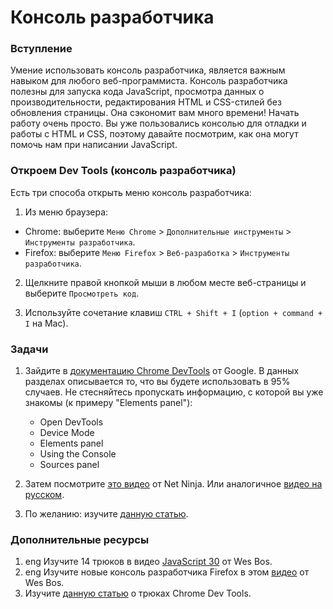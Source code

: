 # Консоль разработчика

### Вступление

Умение использовать консоль разработчика, является важным навыком для любого веб-программиста. Консоль разработчика полезны для запуска кода JavaScript, просмотра данных о производительности, редактирования HTML и CSS-стилей без обновления страницы. Она сэкономит вам много времени! Начать работу очень просто. Вы уже пользовались консолью для отладки и работы с HTML и CSS, поэтому давайте посмотрим, как она могут помочь нам при написании JavaScript.

### Откроем Dev Tools (консоль разработчика)

Есть три способа открыть меню консоль разработчика:

1. Из меню браузера:

- Chrome: выберите `Меню Chrome` > `Дополнительные инструменты` > `Инструменты разработчика`.
- Firefox: выберите `Меню Firefox` > `Веб-разработка` > `Инструменты разработчика`.

2. Щелкните правой кнопкой мыши в любом месте веб-страницы и выберите `Просмотреть код`.

3. Используйте сочетание клавиш `CTRL + Shift + I` (`option + command + I` на Mac).

### Задачи

1. Зайдите в [документацию Chrome DevTools](https://developers.google.com/web/tools/chrome-devtools/) от Google. В данных разделах описывается то, что вы будете использовать в 95% случаев. Не стесняйтесь пропускать информацию, с которой вы уже знакомы (к примеру "Elements panel"):

   - Open DevTools
   - Device Mode
   - Elements panel
   - Using the Console
   - Sources panel

2. Затем посмотрите [это видео](https://www.youtube.com/watch?v=JzZFccCEgGA) от Net Ninja. Или аналогичное [видео на русском](https://habr.com/ru/company/infopulse/blog/311582/).

3. По желанию: изучите [данную статью](https://habr.com/ru/company/infopulse/blog/311582/).

### Дополнительные ресурсы

1. <span class="btn-fill btn btn-xs btn-success">eng</span> Изучите 14 трюков в видео [JavaScript 30](https://www.youtube.com/watch?v=xkzDaKwinA8) от Wes Bos.
2. <span class="btn-fill btn btn-xs btn-success">eng</span> Изучите новые консоль разработчика Firefox в этом [видео](https://youtu.be/yznVkCuohGg) от Wes Bos.
3. Изучите [данную статью](https://habr.com/ru/company/infopulse/blog/311582/) о трюках Chrome Dev Tools.
